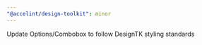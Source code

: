```yaml
---
"@accelint/design-toolkit": minor
---
```


Update Options/Combobox to follow DesignTK styling standards

